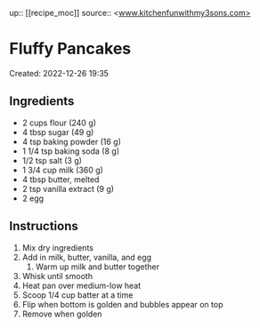 up:: [[recipe_moc]]
source:: <www.kitchenfunwithmy3sons.com>

# Fluffy Pancakes

Created: 2022-12-26 19:35

## Ingredients

- 2 cups flour (240 g)
- 4 tbsp sugar (49 g)
- 4 tsp baking powder (16 g)
- 1 1/4 tsp baking soda (8 g)
- 1/2 tsp salt (3 g)
- 1 3/4 cup milk (360 g)
- 4 tbsp butter, melted
- 2 tsp vanilla extract (9 g)
- 2 egg

## Instructions

1. Mix dry ingredients
2. Add in milk, butter, vanilla, and egg
	1. Warm up milk and butter together 
3. Whisk until smooth
4. Heat pan over medium-low heat
5. Scoop 1/4 cup batter at a time
6. Flip when bottom is golden and bubbles appear on top
7. Remove when golden
